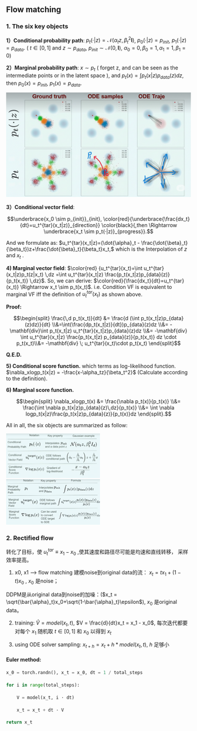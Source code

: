 ## Flow matching

### 1. The six key objects

**1）Conditional probability path**: $p_t(·|z)=\mathcal{N}(\alpha_t z, \beta_t^2\mathbf{I})$,  $p_0(·|z)=p_{init}$,  $p_1(·|z)=p_{data}$. ( $t\in[0, 1]$ and $z\sim p_{data}$, $p_{init} \sim \mathcal{N}(0,\mathbf{I})$, $\alpha_0=0, \beta_0=1,\alpha_1=1,\beta_1=0$)

**2）Marginal probability path**: $x\sim p_t$ ( forget z, and can be seen as the intermediate points or in the latent space ), and $p_t(x)=\int p_t(x|z)p_{data}(z) dz$, then $p_0(x)=p_{init}$, $p_1(x)=p_{data}$.

<img src="images/prob_path.png" alt="9f284b4e-4558-4062-9370-22b27ed290ad" style="zoom:50%;" />

**3）Conditional vector field**: 
```math
\underbrace{x_0 \sim p_{init}}_{init}, \color{red}{\underbrace{\frac{dx_t}{dt}=u_t^{tar}(x_t|z)}_{direction}} \color{black}{,then \Rightarrow \underbrace{x_t \sim p_t(·|z)}_{progress}}.
```
And we formulate as: $u_t^{tar}(x_t|z)=(\dot{\alpha}_t - \frac{\dot{\beta}_t}{\beta_t})z+\frac{\dot{\beta}_t}{\beta_t}x_t,$ which is the Interpolation of $z$ and $x_t$ .

**4) Marginal vector field**: $\color{red} {u_t^{tar}(x_t)=\int u_t^{tar}(x_t|z)p_t(z|x_t) \,dz =\int u_t^{tar}(x_t|z) \frac{p_t(x_t|z)p_{data}(z)}{p_t(x_t)} \,dz}$. So, we can derive: $\color{red}{\frac{dx_t}{dt}=u_t^{tar}(x_t)} \Rightarrow x_t \sim p_t(x_t)$. i.e. Condition VF is equivalent to marginal VF iff the definition of $u_t^{tar}(x_t)$ as shown above.

**​Proof:**
```math
\begin{split} \frac{\,d p_t(x_t)}{dt} &= \frac{d (\int p_t(x_t|z)p_{data}(z)dz)}{dt} \\&=\int(\frac{dp_t(x_t|z)}{dt})p_{data}(z)dz \\&= -\mathbf{div}\int p_t(x_t|z) u_t^{tar}(x_t|z)p_{data}(z)dz \\&= -\mathbf{div} \int u_t^{tar}(x_t|z) \frac{p_t(x_t|z) p_{data}(z)}{p_t(x_t)} dz \cdot p_t(x_t)\\&= -\mathbf{div} \; u_t^{tar}(x_t)\cdot p_t(x_t) \end{split}
```
**Q.E.D.**

**5) Conditional score function.** which terms as log-likelihood function. $\nabla_xlogp_t(x|z) = -\frac{x-\alpha_tz}{\beta_t^2}$ (Calculate according to the definition).

**6) Marginal score function.** 
```math
\begin{split} \nabla_xlogp_t(x) &= \frac{\nabla p_t(x)}{p_t(x)} \\&= \frac{\int \nabla p_t(x|z)p_{data}(z)\,dz}{p_t(x)} \\&= \int \nabla logp_t(x|z)\frac{p_t(x|z)p_{data}(z)}{p_t(x)}dz \end{split}.
```

All in all, the six objects are summarized as follow:

<img src="images/conditional.png" alt="conditional" style="zoom: 25%;" />
<img src="images/marginal.png" alt="marginal" style="zoom: 25%;" />



### 2. Rectified flow
转化了目标，使 $u_t^{tar} \equiv x_1 - x_0$ ,使其速度和路径尽可能是均速和直线转移， 采样效率提高。
1.  x0, x1    -->  flow matching 建模noise到original data的流： $x_t = t x_1 + (1-t)x_0$ , $x_0$ 是noise；

   DDPM是从original data到noise的加噪：($x_t = \sqrt{\bar{\alpha}_t}x_0+\sqrt{1-\bar{\alpha}_t}\epsilon$), $x_0$ 是original data。

2. training: $\hat{V} = model(x_t, t)$,  $V = \frac{d}{dt}x_t = x_1 - x_0$, 每次迭代都要对每个 $x_1$ 随机取 $t\in[0,1]$ 和 $x_0$ 以得到 $x_t$

3. using ODE solver sampling:    $x_{t+h} = x_t + h * model(x_t, t)$,  $h$ 足够小



#### Euler method:

```python
x_0 = torch.randn(), x_t = x_0, dt = 1 / total_steps

for i in range(total_steps):

	V = model(x_t, i · dt)
	
	x_t = x_t + dt · V

return x_t
```



​	

​	

